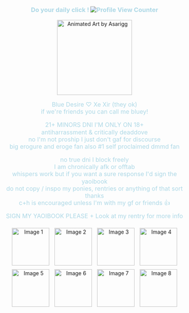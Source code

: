 <h3 align="center" style="color: #add8e6; line-height: 1.2;">
  <strong><a href="https://arab.org/click-to-help/palestine/" style="color: #add8e6; text-decoration: none;">Do your daily click !</a></strong>
  <img src="https://komarev.com/ghpvc/?username=goreporn&style=flat-square&color=blue" alt="Profile View Counter" />
</h3>

<p align="center">
  <img src="https://i.postimg.cc/NfVPbkzJ/art-by-asarigg.gif" width="200" alt="Animated Art by Asarigg" />
</p>

<div align="center" style="color: #add8e6; font-size: 1rem; line-height: 1.2;">
  <!-- First Paragraph -->
  <p>
    Blue Desire ♡ Xe Xir (they ok) <br>
    if we're friends you can call me bluey!
  </p>

  <!-- Second Paragraph -->
  <p>
    21+ MINORS DNI I'M ONLY ON 18+ <br>
    antiharrassment & critically deaddove <br>
    no I'm not proship I just don't gaf for discourse <br>
    big erogure and eroge fan also #1 self proclaimed dmmd fan
  </p>

  <!-- Third Paragraph -->
  <p>
    no true dni I block freely <br>
    I am chronically afk or offtab <br>
    whispers work but if you want a sure response I'd sign the yaoibook <br>
    do not copy / inspo my ponies, rentries or anything of that sort thanks <br>
    c+h is encouraged unless I'm with my gf or friends 👍
  </p>

  <a href="https://slyblue.atabook.org/" style="color: #add8e6; text-decoration: none;">SIGN MY YAOIBOOK PLEASE</a> + 
  <a href="https://rentry.co/slyblue" style="color: #add8e6; text-decoration: none;">Look at my rentry for more info</a>
</div>

<div align="center" style="margin-top: 10px;">
  <img src="https://i.postimg.cc/25C7r09S/image.jpg" alt="Image 1" style="width: 100px; margin: 5px;">
  <img src="https://i.postimg.cc/3xYtxrdh/image5.jpg" alt="Image 2" style="width: 100px; margin: 5px;">
  <img src="https://i.postimg.cc/ZKrfmvYj/image6.jpg" alt="Image 3" style="width: 100px; margin: 5px;">
  <img src="https://i.postimg.cc/9F3xsY2r/image7.jpg" alt="Image 4" style="width: 100px; margin: 5px;">
  <img src="https://i.postimg.cc/Kc3q9sd6/image8.jpg" alt="Image 5" style="width: 100px; margin: 5px;">
  <img src="https://i.postimg.cc/fyd8JJcz/image9.jpg" alt="Image 6" style="width: 100px; margin: 5px;">
  <img src="https://i.postimg.cc/vZT6zCK9/image11.jpg" alt="Image 7" style="width: 100px; margin: 5px;">
  <img src="https://i.postimg.cc/c4XnfdF0/image10.jpg" alt="Image 8" style="width: 100px; margin: 5px;">
</div>


